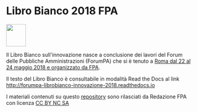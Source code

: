 # Libro Bianco 2018 FPA

<p><img class="imageLeft" style="width: 53px; height: 60px;" src="http://forumpa-librobianco-innovazione-2018.readthedocs.io/it/latest/_images/index_1.png" />

Il Libro Bianco sull'innovazione nasce a conclusione dei lavori del Forum delle Pubbliche Amministrazioni (ForumPA) che si è tenuto a [Roma dal 22 al 24 maggio 2018 e organizzato da FPA](https://forumpa2018.eventifpa.it/it/).

Il testo del Libro Bianco è consultabile in modalità Read the Docs al link http://forumpa-librobianco-innovazione-2018.readthedocs.io

I materiali contenuti su questo [repository](https://github.com/RedazioneFPA/Libro-Bianco-2018-FPA) sono rilasciati da Redazione FPA con licenza [CC BY NC SA](https://creativecommons.org/licenses/by-nc-sa/3.0/it/)
